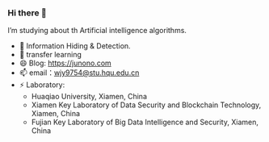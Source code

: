 ### Hi there 👋

<!--
**junono97/junono97** is a ✨ _special_ ✨ repository because its `README.md` (this file) appears on your GitHub profile.

Here are some ideas to get you started:

- 🔭 I’m currently working on ...
- 🌱 I’m currently learning ...
- 👯 I’m looking to collaborate on ...
- 🤔 I’m looking for help with ...
- 💬 Ask me about ...
- 📫 How to reach me: ...
- 😄 Pronouns: ...
- ⚡ Fun fact: ...
-->

I’m studying about th Artificial intelligence algorithms. 

- 🌱 Information Hiding & Detection.
- 🔭 transfer learning
- 😄 Blog: https://junono.com
- 📫 email：wjy9754@stu.hqu.edu.cn
- ⚡ Laboratory: 
  - Huaqiao University, Xiamen, China
  - Xiamen Key Laboratory of Data Security and Blockchain Technology, Xiamen, China
  - Fujian Key Laboratory of Big Data Intelligence and Security, Xiamen, China
